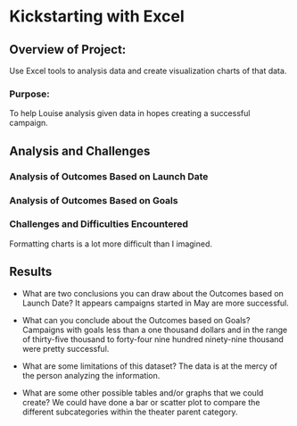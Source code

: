 # Kickstarting with Excel

## Overview of Project: 
Use Excel tools to analysis data and create visualization charts of that data.

### Purpose: 
To help Louise analysis given data in hopes creating a successful campaign.

## Analysis and Challenges

### Analysis of Outcomes Based on Launch Date

### Analysis of Outcomes Based on Goals

### Challenges and Difficulties Encountered
Formatting charts is a lot more difficult than I imagined.

## Results

- What are two conclusions you can draw about the Outcomes based on Launch Date?
It appears campaigns started in May are more successful.

- What can you conclude about the Outcomes based on Goals?
Campaigns with goals less than a one thousand dollars and in the range of thirty-five thousand to forty-four nine hundred ninety-nine thousand were pretty successful.

- What are some limitations of this dataset?
The data is at the mercy of the person analyzing the information.

- What are some other possible tables and/or graphs that we could create?
We could have done a bar or scatter plot to compare the different subcategories within the theater parent category.

